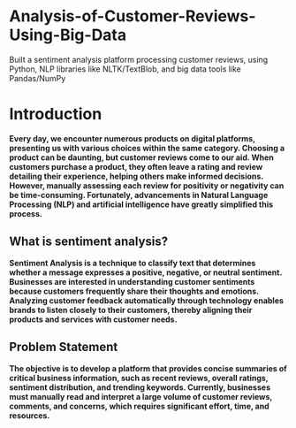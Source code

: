 # Analysis-of-Customer-Reviews-Using-Big-Data
Built a sentiment analysis platform processing customer reviews, using Python, NLP libraries like NLTK/TextBlob, and big data tools like Pandas/NumPy
<a id="section-one"></a>
# Introduction

**Every day, we encounter numerous products on digital platforms, presenting us with various choices within the same category. Choosing a product can be daunting, but customer reviews come to our aid. When customers purchase a product, they often leave a rating and review detailing their experience, helping others make informed decisions. However, manually assessing each review for positivity or negativity can be time-consuming. Fortunately, advancements in Natural Language Processing (NLP) and artificial intelligence have greatly simplified this process.**

## What is sentiment analysis?

**Sentiment Analysis is a technique to classify text that determines whether a message expresses a positive, negative, or neutral sentiment. Businesses are interested in understanding customer sentiments because customers frequently share their thoughts and emotions. Analyzing customer feedback automatically through technology enables brands to listen closely to their customers, thereby aligning their products and services with customer needs.**

## Problem Statement

**The objective is to develop a platform that provides concise summaries of critical business information, such as recent reviews, overall ratings, sentiment distribution, and trending keywords. Currently, businesses must manually read and interpret a large volume of customer reviews, comments, and concerns, which requires significant effort, time, and resources.**

